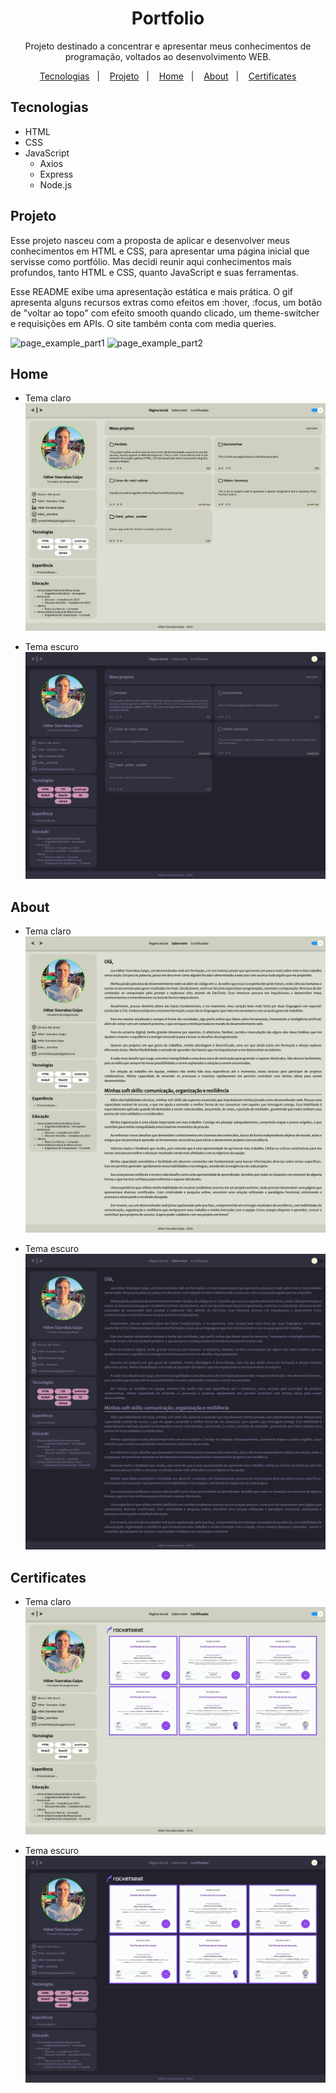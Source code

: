 <h1 align="center">Portfolio</h1>

<p align="center">Projeto destinado a concentrar e apresentar meus conhecimentos de programação, voltados ao desenvolvimento WEB.</p>

<p align="center">
  <a href="#tecnologias">Tecnologias</a>&nbsp;&nbsp;&nbsp;|&nbsp;&nbsp;&nbsp;
  <a href="#projeto">Projeto</a>&nbsp;&nbsp;&nbsp;|&nbsp;&nbsp;&nbsp;
  <a href="#home">Home</a>&nbsp;&nbsp;&nbsp;|&nbsp;&nbsp;&nbsp;
  <a href="#about">About</a>&nbsp;&nbsp;&nbsp;|&nbsp;&nbsp;&nbsp;
  <a href="#certificates">Certificates</a>
</p>

## Tecnologias
- HTML
- CSS
- JavaScript
    - Axios
    - Express
    - Node.js

## Projeto
Esse projeto nasceu com a proposta de aplicar e desenvolver meus conhecimentos em HTML e CSS, para apresentar uma página inicial que servisse como portfólio. Mas decidi reunir aqui conhecimentos mais profundos, tanto HTML e CSS, quanto JavaScript e suas ferramentas.

Esse README exibe uma apresentação estática e mais prática. O gif apresenta alguns recursos extras como efeitos em :hover, :focus, um botão de "voltar ao topo" com efeito smooth quando clicado, um theme-switcher e requisições em APIs. O site também conta com media queries.

![page_example_part1](./assets/prints/page-example.gif)
![page_example_part2](./assets/prints/page-examplept2.gif)

## Home

- Tema claro
![Página_inicial_tema_claro](./assets/prints/localhost_2023_(laptop_light).png)

- Tema escuro
![Página_inicial_tema_escuro](./assets/prints/localhost_2023_(laptop_default).png)

## About

- Tema claro
![Sobre_mim_tema_escuro](./assets/prints/localhost_2023_about(laptop_light).png)

- Tema escuro
![Sobre_mim_tema_escuro](./assets/prints/localhost_2023_about(laptop_default).png)

## Certificates

- Tema claro
![Certificados_tema_escuro](./assets/prints/localhost_2023_certificates(laptop_light).png)

- Tema escuro
![Certificados_tema_escuro](./assets/prints/localhost_2023_certificates(laptop_default).png)